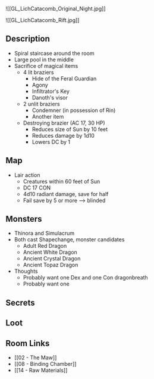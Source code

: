 ![[GL_LichCatacomb_Original_Night.jpg]]

![[GL_LichCatacomb_Rift.jpg]]
## Description

* Spiral staircase around the room
* Large pool in the middle
* Sacrifice of magical items
	* 4 lit braziers
		* Hide of the Feral Guardian
		* Agony
		* Infiltrator's Key
		* Danoth's visor
	* 2 unlit braziers
		* Condemner (in possession of Rin)
		* Another item
	* Destroying brazier (AC 17, 30 HP)
		* Reduces size of Sun by 10 feet
		* Reduces damage by 1d10
		* Lowers DC by 1

## Map

* Lair action
	* Creatures within 60 feet of Sun
	* DC 17 CON
	* 4d10 radiant damage, save for half
	* Fail save by 5 or more --> blinded

## Monsters

* Thinora and Simulacrum
* Both cast Shapechange, monster candidates
	* Adult Red Dragon
	* Ancient White Dragon
	* Ancient Crystal Dragon
	* Ancient Topaz Dragon
* Thoughts
	* Probably want one Dex and one Con dragonbreath
	* Probably want one 

## Secrets

## Loot

## Room Links

*  [[02 - The Maw]]
*  [[08 - Binding Chamber]]
*  [[14 - Raw Materials]]